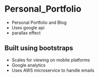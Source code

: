 # Personal_Portfolio
- Personal Portfolio and Blog
- Uses google api
- parallax effect
## Built using bootstraps
- Scales for viewing on mobile platforms
- Google analytics
- Uses AWS microservice to handle emails

